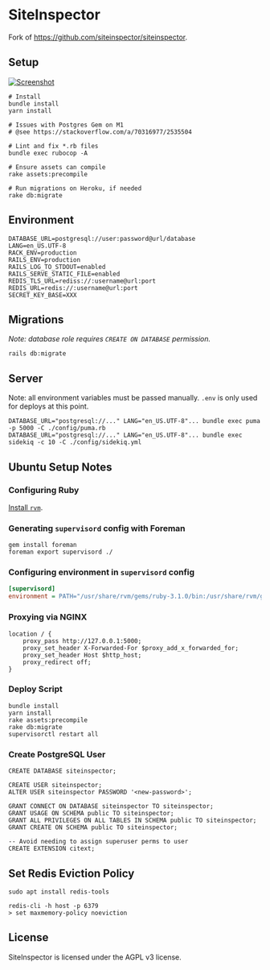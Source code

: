 # SiteInspector

Fork of https://github.com/siteinspector/siteinspector.

## Setup

[![Screenshot](https://www.getsiteinspector.com/packs/media/landing/images/si8-e5152df8eadeeabe91ef6f1d63170f9d.png)](https://www.getsiteinspector.com)

```shell
# Install
bundle install
yarn install

# Issues with Postgres Gem on M1
# @see https://stackoverflow.com/a/70316977/2535504

# Lint and fix *.rb files
bundle exec rubocop -A

# Ensure assets can compile
rake assets:precompile  

# Run migrations on Heroku, if needed
rake db:migrate
```

## Environment

```dotenv
DATABASE_URL=postgresql://user:password@url/database
LANG=en_US.UTF-8
RACK_ENV=production
RAILS_ENV=production
RAILS_LOG_TO_STDOUT=enabled
RAILS_SERVE_STATIC_FILE=enabled
REDIS_TLS_URL=rediss://:username@url:port
REDIS_URL=redis://:username@url:port
SECRET_KEY_BASE=XXX
```

## Migrations

_Note: database role requires `CREATE ON DATABASE` permission._

```shell
rails db:migrate
```

## Server

Note: all environment variables must be passed manually. `.env` is only used for deploys at this point.

```shell
DATABASE_URL="postgresql://..." LANG="en_US.UTF-8"... bundle exec puma -p 5000 -C ./config/puma.rb
DATABASE_URL="postgresql://..." LANG="en_US.UTF-8"... bundle exec sidekiq -c 10 -C ./config/sidekiq.yml
```

## Ubuntu Setup Notes

### Configuring Ruby

[Install `rvm`](https://github.com/rvm/ubuntu_rvm).

### Generating `supervisord` config with Foreman

```shell
gem install foreman
foreman export supervisord ./
```

### Configuring environment in `supervisord` config

```ini
[supervisord]
environment = PATH="/usr/share/rvm/gems/ruby-3.1.0/bin:/usr/share/rvm/gems/ruby-3.1.0@global/bin:/usr/share/rvm/rubies/ruby-3.1.0/bin:/usr/share/rvm/bin:/usr/local/sbin:/usr/local/bin:/usr/sbin:/usr/bin:/sbin:/bin:/usr/games:/usr/local/games:/snap/bin:/home/siteinspector/.rvm/bin",DATABASE_URL="postgresql://...",LANG="en_US.UTF-8"...
```

### Proxying via NGINX

```shell
location / {
    proxy_pass http://127.0.0.1:5000;
    proxy_set_header X-Forwarded-For $proxy_add_x_forwarded_for;
    proxy_set_header Host $http_host;
    proxy_redirect off;
}
```

### Deploy Script

```shell
bundle install
yarn install
rake assets:precompile  
rake db:migrate
supervisorctl restart all
```

### Create PostgreSQL User

```postgresql
CREATE DATABASE siteinspector;

CREATE USER siteinspector;
ALTER USER siteinspector PASSWORD '<new-password>';

GRANT CONNECT ON DATABASE siteinspector TO siteinspector;
GRANT USAGE ON SCHEMA public TO siteinspector;
GRANT ALL PRIVILEGES ON ALL TABLES IN SCHEMA public TO siteinspector;
GRANT CREATE ON SCHEMA public TO siteinspector;

-- Avoid needing to assign superuser perms to user
CREATE EXTENSION citext;
```

## Set Redis Eviction Policy

```shell
sudo apt install redis-tools

redis-cli -h host -p 6379
> set maxmemory-policy noeviction
```

## License

SiteInspector is licensed under the AGPL v3 license.
